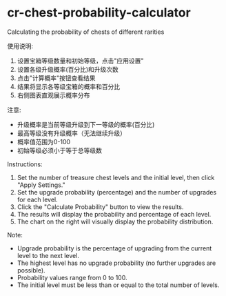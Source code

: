 # cr-chest-probability-calculator
Calculating the probability of chests of different rarities

使用说明:
1. 设置宝箱等级数量和初始等级，点击"应用设置"
2. 设置各级升级概率(百分比)和升级次数
3. 点击"计算概率"按钮查看结果
4. 结果将显示各等级宝箱的概率和百分比
5. 右侧图表直观展示概率分布

注意:
- 升级概率是当前等级升级到下一等级的概率(百分比)
- 最高等级没有升级概率（无法继续升级）
- 概率值范围为0-100
- 初始等级必须小于等于总等级数

Instructions:
1. Set the number of treasure chest levels and the initial level, then click "Apply Settings."
2. Set the upgrade probability (percentage) and the number of upgrades for each level.
3. Click the "Calculate Probability" button to view the results.
4. The results will display the probability and percentage of each level.
5. The chart on the right will visually display the probability distribution.

Note:
- Upgrade probability is the percentage of upgrading from the current level to the next level.
- The highest level has no upgrade probability (no further upgrades are possible).
- Probability values ​​range from 0 to 100.
- The initial level must be less than or equal to the total number of levels.
